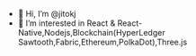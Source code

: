 - 👋 Hi, I’m @jitokj
- 👀 I’m interested in React & React-Native,Nodejs,Blockchain(HyperLedger Sawtooth,Fabric,Ethereum,PolkaDot),Three.js



